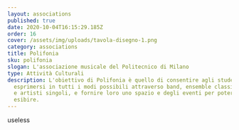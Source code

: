 ```yaml
---
layout: associations
published: true
date: 2020-10-04T16:15:29.185Z
order: 16
cover: /assets/img/uploads/tavola-disegno-1.png
category: associations
title: Polifonia
sku: polifonia
slogan: L'associazione musicale del Politecnico di Milano
type: Attività Culturali
description: L'obiettivo di Polifonia è quello di consentire agli studenti di
  esprimersi in tutti i modi possibili attraverso band, ensemble classiche, cori
  e artisti singoli, e fornire loro uno spazio e degli eventi per potersi
  esibire.
---
```

useless